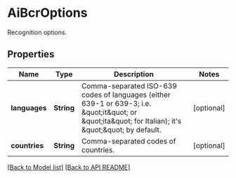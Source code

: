 # AiBcrOptions

Recognition options.             

## Properties
Name | Type | Description | Notes
------------ | ------------- | ------------- | -------------
**languages** | **String** | Comma-separated ISO-639 codes of languages (either 639-1 or 639-3; i.e. \&quot;it\&quot; or \&quot;ita\&quot; for Italian); it&#39;s \&quot;\&quot; by default.              |  [optional]
**countries** | **String** | Comma-separated codes of countries.              |  [optional]




[[Back to Model list]](Models.md) [[Back to API README]](README.md)
